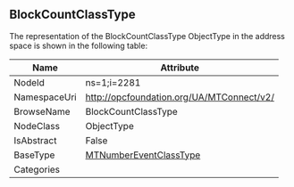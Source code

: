 <!-- objecttype -->
## BlockCountClassType
  
<!-- end of text -->
The representation of the BlockCountClassType ObjectType in the address space is shown in the following table:  

|Name|Attribute|
|---|---|
|NodeId|ns=1;i=2281|
|NamespaceUri|http://opcfoundation.org/UA/MTConnect/v2/|
|BrowseName|BlockCountClassType|
|NodeClass|ObjectType|
|IsAbstract|False|
|BaseType|[MTNumberEventClassType](../../ObjectTypes/MTNumberEventClassType/readme.md)|
|Categories||

